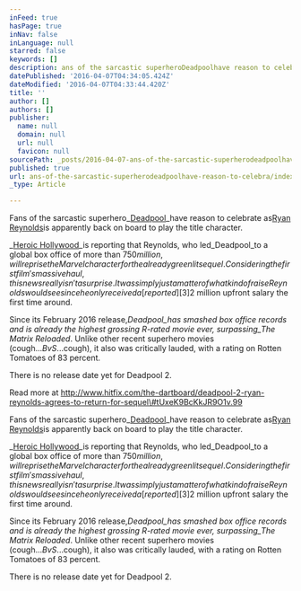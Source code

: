 ```yaml
---
inFeed: true
hasPage: true
inNav: false
inLanguage: null
starred: false
keywords: []
description: ans of the sarcastic superheroDeadpoolhave reason to celebrate asRyan Reynoldsis apparently back on board to play the title character.
datePublished: '2016-04-07T04:34:05.424Z'
dateModified: '2016-04-07T04:33:44.420Z'
title: ''
author: []
authors: []
publisher:
  name: null
  domain: null
  url: null
  favicon: null
sourcePath: _posts/2016-04-07-ans-of-the-sarcastic-superherodeadpoolhave-reason-to-celebra.md
published: true
url: ans-of-the-sarcastic-superherodeadpoolhave-reason-to-celebra/index.html
_type: Article

---
```

Fans of the sarcastic superhero_[Deadpool][0]_have reason to celebrate as[Ryan Reynolds][1]is apparently back on board to play the title character.

_[Heroic Hollywood][2]_is reporting that Reynolds, who led_Deadpool_to a global box office of more than $750 million, will reprise the Marvel character for the already greenlit sequel. Considering the first film's massive haul, this news really isn't a surprise. It was simply just a matter of what kind of raise Reynolds would see since he only received a[reported][3]$2 million upfront salary the first time around.

Since its February 2016 release,_Deadpool_has smashed box office records and is already the highest grossing R-rated movie ever, surpassing_The Matrix Reloaded_. Unlike other recent superhero movies (cough..._BvS_...cough), it also was critically lauded, with a rating on Rotten Tomatoes of 83 percent.

There is no release date yet for Deadpool 2\.

Read more at http://www.hitfix.com/the-dartboard/deadpool-2-ryan-reynolds-agrees-to-return-for-sequel\#tUxeK9BcKkJR9O1v.99

Fans of the sarcastic superhero_[Deadpool][0]_have reason to celebrate as[Ryan Reynolds][1]is apparently back on board to play the title character.

_[Heroic Hollywood][2]_is reporting that Reynolds, who led_Deadpool_to a global box office of more than $750 million, will reprise the Marvel character for the already greenlit sequel. Considering the first film's massive haul, this news really isn't a surprise. It was simply just a matter of what kind of raise Reynolds would see since he only received a[reported][3]$2 million upfront salary the first time around.

Since its February 2016 release,_Deadpool_has smashed box office records and is already the highest grossing R-rated movie ever, surpassing_The Matrix Reloaded_. Unlike other recent superhero movies (cough..._BvS_...cough), it also was critically lauded, with a rating on Rotten Tomatoes of 83 percent.

There is no release date yet for Deadpool 2\.

[0]: http://www.hitfix.com/categories/deadpool
[1]: http://www.hitfix.com/categories/ryan-reynolds
[2]: http://heroichollywood.com/ryan-reynolds-closes-deal-deadpool-2/
[3]: http://www.hollywoodreporter.com/news/deadpool-success-leads-big-paydays-868636